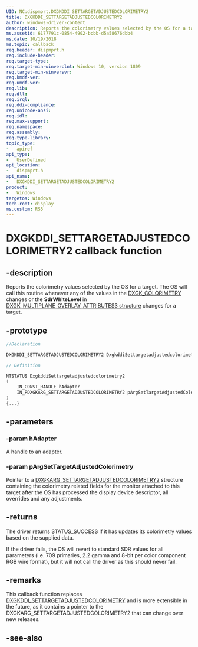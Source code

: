 ```yaml
---
UID: NC:dispmprt.DXGKDDI_SETTARGETADJUSTEDCOLORIMETRY2
title: DXGKDDI_SETTARGETADJUSTEDCOLORIMETRY2
author: windows-driver-content
description: Reports the colorimetry values selected by the OS for a target.
ms.assetid: 6177791c-0854-4902-bcbb-d5a58676dbb4
ms.date: 10/19/2018
ms.topic: callback
req.header: dispmprt.h
req.include-header:
req.target-type:
req.target-min-winverclnt: Windows 10, version 1809
req.target-min-winversvr:
req.kmdf-ver:
req.umdf-ver:
req.lib:
req.dll:
req.irql: 
req.ddi-compliance:
req.unicode-ansi:
req.idl:
req.max-support:
req.namespace:
req.assembly:
req.type-library: 
topic_type: 
-	apiref
api_type: 
-	UserDefined
api_location: 
-	dispmprt.h
api_name: 
-	DXGKDDI_SETTARGETADJUSTEDCOLORIMETRY2
product:
-	Windows
targetos: Windows
tech.root: display
ms.custom: RS5
---
```


# DXGKDDI_SETTARGETADJUSTEDCOLORIMETRY2 callback function

## -description

Reports the colorimetry values selected by the OS for a target. The OS will call this routine whenever any of the values in the [DXGK_COLORIMETRY](../d3dkmddi/ns-d3dkmddi-_dxgk_colorimetry.md) changes or the **SdrWhiteLevel** in [DXGK_MULTIPLANE_OVERLAY_ATTRIBUTES3 structure](https://docs.microsoft.com/en-us/windows-hardware/drivers/ddi/content/d3dkmddi/ns-d3dkmddi-_dxgk_multiplane_overlay_attributes3) changes for a target.


## -prototype

```cpp
//Declaration

DXGKDDI_SETTARGETADJUSTEDCOLORIMETRY2 DxgkddiSettargetadjustedcolorimetry2; 

// Definition

NTSTATUS DxgkddiSettargetadjustedcolorimetry2 
(
	IN_CONST_HANDLE hAdapter
	IN_PDXGKARG_SETTARGETADJUSTEDCOLORIMETRY2 pArgSetTargetAdjustedColorimetry
)
{...}

```

## -parameters

### -param hAdapter

A handle to an adapter.

### -param pArgSetTargetAdjustedColorimetry

Pointer to a [DXGKARG_SETTARGETADJUSTEDCOLORIMETRY2](ns-dispmprt-_dxgkarg_settargetadjustedcolorimetry2.md) structure containing the colorimetry related fields for the monitor attached to this target after the OS has processed the display device descriptor, all overrides and any adjustments.

## -returns

The driver returns STATUS_SUCCESS if it has updates its colorimetry values based on the supplied data.

If the driver fails, the OS will revert to standard SDR values for all parameters (i.e. 709 primaries, 2.2 gamma and 8-bit per color component RGB wire format), but it will not call the driver as this should never fail.

## -remarks

This callback function replaces [DXGKDDI_SETTARGETADJUSTEDCOLORIMETRY](nc-dispmprt-dxgkddi_settargetadjustedcolorimetry.md) and is more extensible in the future, as it contains a pointer to the DXGKARG_SETTARGETADJUSTEDCOLORIMETRY2 that can change over new releases.

## -see-also
